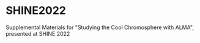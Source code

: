 # SHINE2022
Supplemental Materials for "Studying the Cool Chromosphere with ALMA", presented at SHINE 2022
